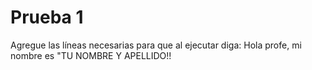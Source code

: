 
# Prueba 1

Agregue las líneas necesarias para que al ejecutar diga:
Hola profe, mi nombre es "TU NOMBRE Y APELLIDO!!
